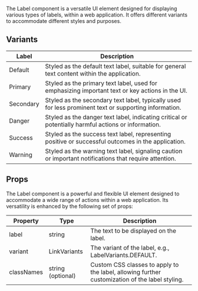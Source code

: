 The Label component is a versatile UI element designed for displaying various types of labels, within a web application. It offers different variants to accommodate different styles and purposes.

## Variants

| Label     | Description                                                                                            |
| --------- | ------------------------------------------------------------------------------------------------------ |
| Default   | Styled as the default text label, suitable for general text content within the application.            |
| Primary   | Styled as the primary text label, used for emphasizing important text or key actions in the UI.        |
| Secondary | Styled as the secondary text label, typically used for less prominent text or supporting information.  |
| Danger    | Styled as the danger text label, indicating critical or potentially harmful actions or information.    |
| Success   | Styled as the success text label, representing positive or successful outcomes in the application.     |
| Warning   | Styled as the warning text label, signaling caution or important notifications that require attention. |

## Props

The Label component is a powerful and flexible UI element designed to accommodate a wide range of actions within a web application. Its versatility is enhanced by the following set of props:

| Property   | Type              | Description                                                                                    |
| ---------- | ----------------- | ---------------------------------------------------------------------------------------------- |
| label      | string            | The text to be displayed on the label.                                                         |
| variant    | LinkVariants      | The variant of the label, e.g., LabelVariants.DEFAULT.                                         |
| classNames | string (optional) | Custom CSS classes to apply to the label, allowing further customization of the label styling. |
